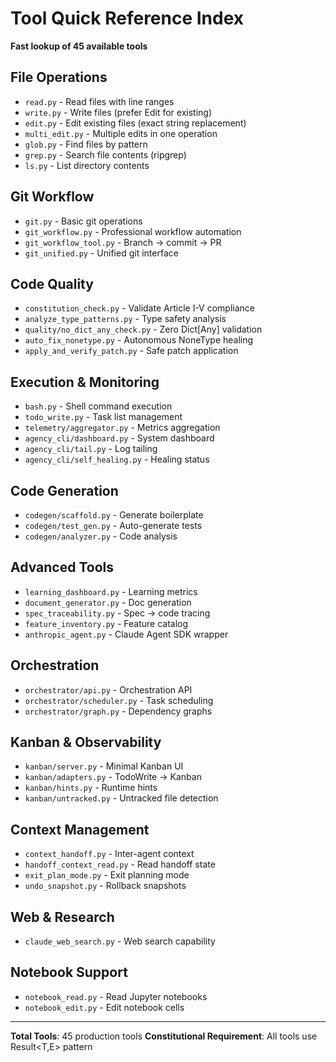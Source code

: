 # Tool Quick Reference Index

**Fast lookup of 45 available tools**

## File Operations
- `read.py` - Read files with line ranges
- `write.py` - Write files (prefer Edit for existing)
- `edit.py` - Edit existing files (exact string replacement)
- `multi_edit.py` - Multiple edits in one operation
- `glob.py` - Find files by pattern
- `grep.py` - Search file contents (ripgrep)
- `ls.py` - List directory contents

## Git Workflow
- `git.py` - Basic git operations
- `git_workflow.py` - Professional workflow automation
- `git_workflow_tool.py` - Branch → commit → PR
- `git_unified.py` - Unified git interface

## Code Quality
- `constitution_check.py` - Validate Article I-V compliance
- `analyze_type_patterns.py` - Type safety analysis
- `quality/no_dict_any_check.py` - Zero Dict[Any] validation
- `auto_fix_nonetype.py` - Autonomous NoneType healing
- `apply_and_verify_patch.py` - Safe patch application

## Execution & Monitoring
- `bash.py` - Shell command execution
- `todo_write.py` - Task list management
- `telemetry/aggregator.py` - Metrics aggregation
- `agency_cli/dashboard.py` - System dashboard
- `agency_cli/tail.py` - Log tailing
- `agency_cli/self_healing.py` - Healing status

## Code Generation
- `codegen/scaffold.py` - Generate boilerplate
- `codegen/test_gen.py` - Auto-generate tests
- `codegen/analyzer.py` - Code analysis

## Advanced Tools
- `learning_dashboard.py` - Learning metrics
- `document_generator.py` - Doc generation
- `spec_traceability.py` - Spec → code tracing
- `feature_inventory.py` - Feature catalog
- `anthropic_agent.py` - Claude Agent SDK wrapper

## Orchestration
- `orchestrator/api.py` - Orchestration API
- `orchestrator/scheduler.py` - Task scheduling
- `orchestrator/graph.py` - Dependency graphs

## Kanban & Observability
- `kanban/server.py` - Minimal Kanban UI
- `kanban/adapters.py` - TodoWrite → Kanban
- `kanban/hints.py` - Runtime hints
- `kanban/untracked.py` - Untracked file detection

## Context Management
- `context_handoff.py` - Inter-agent context
- `handoff_context_read.py` - Read handoff state
- `exit_plan_mode.py` - Exit planning mode
- `undo_snapshot.py` - Rollback snapshots

## Web & Research
- `claude_web_search.py` - Web search capability

## Notebook Support
- `notebook_read.py` - Read Jupyter notebooks
- `notebook_edit.py` - Edit notebook cells

---

**Total Tools**: 45 production tools
**Constitutional Requirement**: All tools use Result<T,E> pattern
